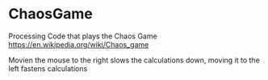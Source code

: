 # ChaosGame
Processing Code that plays the Chaos Game
https://en.wikipedia.org/wiki/Chaos_game

Movien the mouse to the right slows the calculations down, moving it to the left fastens calculations
